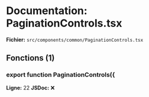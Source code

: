 # Documentation: PaginationControls.tsx

**Fichier:** `src/components/common/PaginationControls.tsx`

## Fonctions (1)

### export function PaginationControls({
**Ligne:** 22
**JSDoc:** ❌

